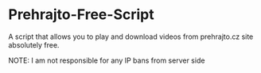 # Prehrajto-Free-Script

A script that allows you to play and download videos from prehrajto.cz site absolutely free.

NOTE: I am not responsible for any IP bans from server side
